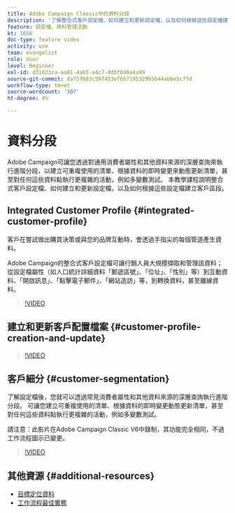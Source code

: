```yaml
---
title: Adobe Campaign Classic中的資料分段
description: '了解整合式客戶設定檔、如何建立和更新設定檔，以及如何根據這些設定檔建立客戶區段。 '
feature: 設定檔、資料管理活動
kt: 1656
doc-type: feature video
activity: use
team: evangelist
role: User
level: Beginner
exl-id: d31023ca-aa81-4a65-a4c7-ddbf0d0a4a99
source-git-commit: da757603c597453ef6b7195329b5b44ab6e5c77d
workflow-type: tm+mt
source-wordcount: '307'
ht-degree: 4%

---
```


# 資料分段

Adobe Campaign可讓您透過對通用消費者屬性和其他資料來源的深層查詢來執行進階分段，以建立可重複使用的清單、根據資料的即時變更來動態更新清單，甚至對任何這些資料點執行更複雜的活動，例如多變數測試。 本教學課程說明整合式客戶設定檔、如何建立和更新設定檔，以及如何根據這些設定檔建立客戶區段。

## Integrated Customer Profile {#integrated-customer-profile}

客戶在嘗試做出購買決策或與您的品牌互動時，會透過手指尖的每個管道產生資料。

Adobe Campaign的整合式客戶設定檔可讓行銷人員大規模擷取和管理該資料；從設定檔屬性（如人口統計詳細資料「郵遞區號」、「位址」、「性別」等）到互動資料、「開啟訊息」、「點擊電子郵件」、「網站造訪」等，到轉換資料，甚至離線資料。

>[!VIDEO](https://video.tv.adobe.com/v/23629?quality=12)

## 建立和更新客戶配置檔案 {#customer-profile-creation-and-update}

>[!VIDEO](https://video.tv.adobe.com/v/23632?quality=12)

## 客戶細分  {#customer-segmentation}

了解設定檔後，您就可以透過常見消費者屬性和其他資料來源的深層查詢執行進階分段。 可讓您建立可重複使用的清單、根據資料的即時變更動態更新清單，甚至對任何這些資料點執行更複雜的活動，例如多變數測試。

請注意：此影片在Adobe Campaign Classic V6中錄制，其功能完全相同，不過工作流程圖示已變更。

>[!VIDEO](https://video.tv.adobe.com/v/23635?quality=12)

## 其他資源 {#additional-resources}

* [目標定位資料](https://docs.adobe.com/content/help/en/campaign-classic/using/automating-with-workflows/general-operation/targeting-data.html)
* [工作流程最佳實務](https://docs.adobe.com/content/help/zh-Hant/campaign-classic/using/automating-with-workflows/general-operation/workflow-best-practices.html)
